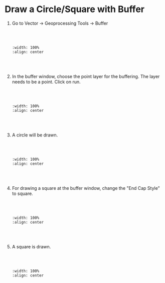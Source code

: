# Draw a Circle/Square with Buffer

1. Go to Vector -> Geoprocessing Tools -> Buffer

    <br/><br/>
    ```{image} ../../_static/0323task24/img1.png
    :width: 100%
    :align: center
    ```
    <br/><br/>

2. In the buffer window, choose the point layer for the buffering. The layer needs to be a point. Click on run.

    <br/><br/>
    ```{image} ../../_static/0323task24/img2.png
    :width: 100%
    :align: center
    ```
    <br/><br/>

3. A circle will be drawn.

    <br/><br/>
    ```{image} ../../_static/0323task24/img3.png
    :width: 100%
    :align: center
    ```
    <br/><br/>

4. For drawing a square at the buffer window, change the "End Cap Style" to square.

    <br/><br/>
    ```{image} ../../_static/0323task24/img4.png
    :width: 100%
    :align: center
    ```
    <br/><br/>

5. A square is drawn.

    <br/><br/>
    ```{image} ../../_static/0323task24/img5.png
    :width: 100%
    :align: center
    ```
    <br/><br/>
